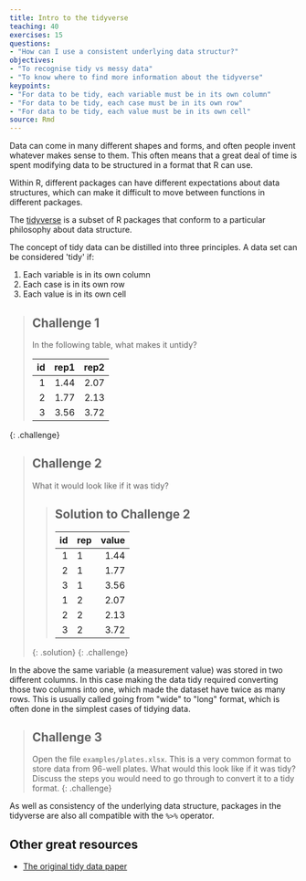 ```yaml
---
title: Intro to the tidyverse
teaching: 40
exercises: 15
questions:
- "How can I use a consistent underlying data structur?"
objectives:
- "To recognise tidy vs messy data"
- "To know where to find more information about the tidyverse"
keypoints:
- "For data to be tidy, each variable must be in its own column"
- "For data to be tidy, each case must be in its own row"
- "For data to be tidy, each value must be in its own cell"
source: Rmd
---
```




Data can come in many different shapes and forms, and often people invent whatever makes sense to them. This often means that a great deal of time is spent modifying data to be structured in a format that R can use.

Within R, different packages can have different expectations about data structures, which can make it difficult to move between functions in different packages.

The [tidyverse](https://www.tidyverse.org/) is a subset of R packages that conform to a particular philosophy about data structure.

The concept of tidy data can be distilled into three principles. A data set can be considered 'tidy' if:

1. Each variable is in its own column
2. Each case is in its own row
3. Each value is in its own cell



> ## Challenge 1
>
> In the following table, what makes it untidy?
><table class="table" style="width: auto !important; ">
> <thead>
>  <tr>
>   <th style="text-align:right;"> id </th>
>   <th style="text-align:right;"> rep1 </th>
>   <th style="text-align:right;"> rep2 </th>
>  </tr>
> </thead>
><tbody>
>  <tr>
>   <td style="text-align:right;"> 1 </td>
>   <td style="text-align:right;"> 1.44 </td>
>   <td style="text-align:right;"> 2.07 </td>
>  </tr>
>  <tr>
>   <td style="text-align:right;"> 2 </td>
>   <td style="text-align:right;"> 1.77 </td>
>   <td style="text-align:right;"> 2.13 </td>
>  </tr>
>  <tr>
>   <td style="text-align:right;"> 3 </td>
>   <td style="text-align:right;"> 3.56 </td>
>   <td style="text-align:right;"> 3.72 </td>
>  </tr>
></tbody>
></table>
{: .challenge}

> ## Challenge 2
>
> What it would look like if it was tidy?
> > ## Solution to Challenge 2
> ><table class="table" style="width: auto !important; ">
> > <thead>
> >  <tr>
> >   <th style="text-align:right;"> id </th>
> >   <th style="text-align:left;"> rep </th>
> >   <th style="text-align:right;"> value </th>
> >  </tr>
> > </thead>
> ><tbody>
> >  <tr>
> >   <td style="text-align:right;"> 1 </td>
> >   <td style="text-align:left;"> 1 </td>
> >   <td style="text-align:right;"> 1.44 </td>
> >  </tr>
> >  <tr>
> >   <td style="text-align:right;"> 2 </td>
> >   <td style="text-align:left;"> 1 </td>
> >   <td style="text-align:right;"> 1.77 </td>
> >  </tr>
> >  <tr>
> >   <td style="text-align:right;"> 3 </td>
> >   <td style="text-align:left;"> 1 </td>
> >   <td style="text-align:right;"> 3.56 </td>
> >  </tr>
> >  <tr>
> >   <td style="text-align:right;"> 1 </td>
> >   <td style="text-align:left;"> 2 </td>
> >   <td style="text-align:right;"> 2.07 </td>
> >  </tr>
> >  <tr>
> >   <td style="text-align:right;"> 2 </td>
> >   <td style="text-align:left;"> 2 </td>
> >   <td style="text-align:right;"> 2.13 </td>
> >  </tr>
> >  <tr>
> >   <td style="text-align:right;"> 3 </td>
> >   <td style="text-align:left;"> 2 </td>
> >   <td style="text-align:right;"> 3.72 </td>
> >  </tr>
> ></tbody>
> ></table>
> {: .solution}
{: .challenge}

In the above the same variable (a measurement value) was stored in two different columns. In this case making the data tidy required converting those two columns into one, which made the dataset have twice as many rows. This is usually called going from "wide" to "long" format, which is often done in the simplest cases of tidying data.


> ## Challenge 3
>
> Open the file `examples/plates.xlsx`. This is a very common format to store data
> from 96-well plates. What would this look like if it was tidy? Discuss the steps you would need to go through to convert it to a tidy format.
{: .challenge}

As well as consistency of the underlying data structure, packages in the tidyverse are also all compatible with the `%>%` operator.

## Other great resources

* [The original tidy data paper](https://www.jstatsoft.org/article/view/v059i10/v59i10.pdf)
